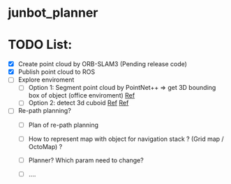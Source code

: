 # junbot_planner

# TODO List:

- [x] Create point cloud by ORB-SLAM3 (Pending release code)
- [x] Publish point cloud to ROS
- [ ] Explore enviroment
  - [ ] Option 1: Segment point cloud by PointNet++ => get 3D bounding box of object (office enviroment) [Ref](https://github.com/sc19aas/3D-object-detection)
  - [ ] Option 2: detect 3d cuboid [Ref](https://github.com/aibo-kit/new_3dbbox_generation_method.git) [Ref](https://wym.netlify.app/2019-02-22-cubeslam/)
- [ ] Re-path planning?
  - [ ] Plan of re-path planning
  - [ ] How to represent map with object for navigation stack ? (Grid map / OctoMap) ?
  - [ ] Planner? Which param need to change?
  - [ ] ....
 
 
 
 
 
 
 
